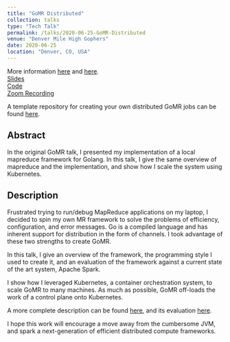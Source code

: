 ```yaml
---
title: "GoMR Distributed"
collection: talks
type: "Tech Talk"
permalink: /talks/2020-06-25-GoMR-Distributed
venue: "Denver Mile High Gophers"
date: 2020-06-25
location: "Denver, CO, USA"
---
```


More information [here](/distributed%20systems/MapReduce-Framework-for-Golang/) and [here](/distributed%20systems/evaluation-of-gomr/).
<br>
[Slides](/files/GoMR/slides-distributed.pptx)
<br>
[Code](https://github.com/cnnrznn/gomr)
<br>
[Zoom Recording](https://drive.google.com/file/d/1J-jnrgC5AzawrOQVi6CfZ9tJEUKJaNPx/view?usp=sharing)

A template repository for creating your own distributed GoMR jobs can be
found [here](https://github.com/cnnrznn/wordcount-gomr).

## Abstract

In the original GoMR talk, I presented my implementation of a local mapreduce
framework for Golang. In this talk, I give the same overview of mapreduce and
the implementation, and show how I scale the system using Kubernetes.

## Description

Frustrated trying to run/debug MapReduce applications on my laptop, I decided
to spin my own MR framework to solve the problems of efficiency,
configuration, and error messages. Go is a compiled language and has inherent
support for distribution in the form of channels. I took advantage of these
two strengths to create GoMR.

In this talk, I give an overview of the framework, the programming style I
used to create it, and an evaluation of the framework against a current state
of the art system, Apache Spark.

I show how I leveraged Kubernetes, a container orchestration system, to scale
GoMR to many machines. As much as possible, GoMR off-loads the work of a
control plane onto Kubernetes.

A more complete description can be found
[here](https://connorzanin.com/distributed%20systems/MapReduce-Framework-for-Golang/),
and its evaluation
[here](https://connorzanin.com/distributed%20systems/evaluation-of-gomr/).

I hope this work will encourage a move away from the cumbersome JVM, and spark
a next-generation of efficient distributed compute frameworks.
